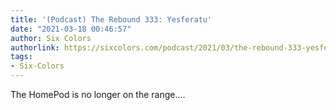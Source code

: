 ```yaml
---
title: '(Podcast) The Rebound 333: Yesferatu'
date: "2021-03-18 00:46:57"
author: Six Colors
authorlink: https://sixcolors.com/podcast/2021/03/the-rebound-333-yesferatu/
tags:
- Six-Colors
---
```

<p>The HomePod is no longer on the range.&#8230;</p>
